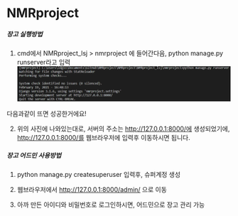 # NMRproject

##### 장고 실행방법

1.  cmd에서 NMRproject_lsj > nmrproject 에 들어간다음, python manage.py runserver라고 입력
<img src="tutorial_img/success.png"></img>

다음과같이 뜨면 성공한거에요!

2. 위의 사진에 나와있는대로, 서버의 주소는 http://127.0.0.1:8000/에 생성되었기에, http://127.0.0.1:8000/를 웹브라우저에 입력후 이동하시면 됩니다.


##### 장고 어드민 사용방법

1. python manage.py createsuperuser 입력후, 슈퍼계정 생성

2. 웹브라우저에서 http://127.0.0.1:8000/admin/ 으로 이동

3. 아까 만든 아이디와 비밀번호로 로그인하시면, 어드민으로 장고 관리 가능